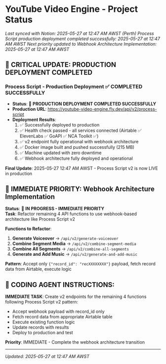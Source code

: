 # YouTube Video Engine - Project Status
*Last synced with Notion: 2025-05-27 at 12:47 AM AWST (Perth)*
*Process Script production deployment completed successfully: 2025-05-27 at 12:47 AM AWST*
*Next priority updated to Webhook Architecture Implementation: 2025-05-27 at 12:47 AM AWST*

## 🎉 CRITICAL UPDATE: PRODUCTION DEPLOYMENT COMPLETED

### Process Script - Production Deployment ✅ COMPLETED SUCCESSFULLY
- **Status**: 🎉 **PRODUCTION DEPLOYMENT COMPLETED SUCCESSFULLY**
- **Production URL**: https://youtube-video-engine.fly.dev/api/v2/process-script
- **Deployment Results**:
  1. ✅ Successfully deployed to production
  2. ✅ Health check passed - all services connected (Airtable ✅ ElevenLabs ✅ GoAPI ✅ NCA Toolkit ✅)
  3. ✅ v2 endpoint fully operational with webhook architecture
  4. ✅ Docker image built and pushed successfully (215 MB)
  5. ✅ Machine updated with zero downtime
  6. ✅ Webhook architecture fully deployed and operational

**Final Update**: 2025-05-27 12:47 AM AWST - Process Script v2 is now LIVE in production

## 🚀 IMMEDIATE PRIORITY: Webhook Architecture Implementation

**Status**: 🚧 **IN PROGRESS - IMMEDIATE PRIORITY**  
**Task**: Refactor remaining 4 API functions to use webhook-based architecture like Process Script v2

**Functions to Refactor**:
1. **Generate Voiceover** → `/api/v2/generate-voiceover`
2. **Combine Segment Media** → `/api/v2/combine-segment-media`  
3. **Combine All Segments** → `/api/v2/combine-all-segments`
4. **Generate and Add Music** → `/api/v2/generate-and-add-music`

**Pattern**: Accept only `{"record_id": "recXXXXXXXX"}` payload, fetch record data from Airtable, execute logic

## 📝 CODING AGENT INSTRUCTIONS:

**IMMEDIATE TASK**: Create v2 endpoints for the remaining 4 functions following Process Script v2 pattern:
- Accept webhook payload with record_id only
- Fetch record data from appropriate Airtable table
- Execute existing function logic
- Update records with results
- Deploy to production and test

**Priority**: IMMEDIATE - Complete the webhook architecture transition

---
*Updated: 2025-05-27 at 12:47 AM AWST*